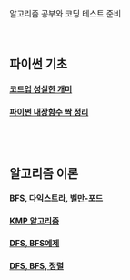 
알고리즘 공부와 코딩 테스트 준비<br/>
<br/>
<br/>

<h2>파이썬 기초</h2>

[<h4>코드업 성실한 개미</h4>](https://blog.naver.com/nybi123/222688403967)

  [<h4>파이썬 내장함수 싹 정리</h4>](https://blog.naver.com/nybi123/222679125405)
 
 <br/>
 <br/>
  
<h2>알고리즘 이론</h2>

[<h4>BFS, 다익스트라, 벨만-포드](https://blog.naver.com/nybi123)
[<h4>KMP 알고리즘](https://blog.naver.com/PostView.naver?blogId=nybi123&logNo=222695752115&categoryNo=30&parentCategoryNo=0&viewDate=&currentPage=1&postListTopCurrentPage=1&from=postList)
  [<h4>DFS, BFS예제](https://blog.naver.com/nybi123/222694366520)
  [<h4>DFS, BFS, 정렬](https://blog.naver.com/PostView.naver?blogId=nybi123&logNo=222694292044&categoryNo=30&parentCategoryNo=0&viewDate=&currentPage=1&postListTopCurrentPage=1&from=postList)
 
